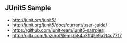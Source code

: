 ## JUnit5 Sample

* http://junit.org/junit5/
* http://junit.org/junit5/docs/current/user-guide/
* https://github.com/junit-team/junit5-samples
* http://qiita.com/kazurof/items/584a3ff49e9a2f4c7717
